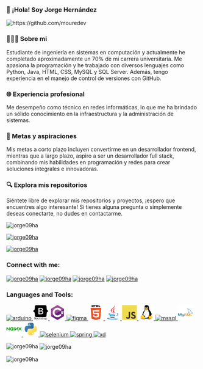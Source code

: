 ### 👋 ¡Hola! Soy Jorge Hernández

<img src="https://raw.githubusercontent.com/mouredev/mouredev/master/mouredev_github_profile.png" alt="https://github.com/mouredev" style="max-width: 100%;">

### 👨🏻‍💻 Sobre mi

Estudiante de ingeniería en sistemas en computación y actualmente he completado aproximadamente un 70% de mi carrera universitaria. Me apasiona la programación y he trabajado con diversos lenguajes como Python, Java, HTML, CSS, MySQL y SQL Server. Además, tengo experiencia en el manejo de control de versiones con GitHub.

### 🌐 Experiencia profesional

Me desempeño como técnico en redes informáticas, lo que me ha brindado un sólido conocimiento en la infraestructura y la administración de sistemas.

### 🎯 Metas y aspiraciones

Mis metas a corto plazo incluyen convertirme en un desarrollador frontend, mientras que a largo plazo, aspiro a ser un desarrollador full stack, combinando mis habilidades en programación y redes para crear soluciones integrales e innovadoras.

### 🔍 Explora mis repositorios

Siéntete libre de explorar mis repositorios y proyectos, ¡espero que encuentres algo interesante! Si tienes alguna pregunta o simplemente deseas conectarte, no dudes en contactarme.


<p align="left"> <img src="https://komarev.com/ghpvc/?username=jorge09ha&label=Profile%20views&color=0e75b6&style=flat" alt="jorge09ha" /> </p>

<p align="left"> <a href="https://github.com/ryo-ma/github-profile-trophy"><img src="https://github-profile-trophy.vercel.app/?username=jorge09ha" alt="jorge09ha" /></a> </p>

<p align="left"> <a href="https://twitter.com/jorge09ha" target="blank"><img src="https://img.shields.io/twitter/follow/jorge09ha?logo=twitter&style=for-the-badge" alt="jorge09ha" /></a> </p>

<h3 align="left">Connect with me:</h3>
<p align="left">
<a href="https://twitter.com/jorge09ha" target="blank"><img align="center" src="https://raw.githubusercontent.com/rahuldkjain/github-profile-readme-generator/master/src/images/icons/Social/twitter.svg" alt="jorge09ha" height="30" width="40" /></a>
<a href="https://linkedin.com/in/jorge09ha" target="blank"><img align="center" src="https://raw.githubusercontent.com/rahuldkjain/github-profile-readme-generator/master/src/images/icons/Social/linked-in-alt.svg" alt="jorge09ha" height="30" width="40" /></a>
<a href="https://fb.com/jorge09ha" target="blank"><img align="center" src="https://raw.githubusercontent.com/rahuldkjain/github-profile-readme-generator/master/src/images/icons/Social/facebook.svg" alt="jorge09ha" height="30" width="40" /></a>
<a href="https://instagram.com/jorge09ha" target="blank"><img align="center" src="https://raw.githubusercontent.com/rahuldkjain/github-profile-readme-generator/master/src/images/icons/Social/instagram.svg" alt="jorge09ha" height="30" width="40" /></a>
</p>

<h3 align="left">Languages and Tools:</h3>
<p align="left"> <a href="https://www.arduino.cc/" target="_blank" rel="noreferrer"> <img src="https://cdn.worldvectorlogo.com/logos/arduino-1.svg" alt="arduino" width="40" height="40"/> </a> <a href="https://getbootstrap.com" target="_blank" rel="noreferrer"> <img src="https://raw.githubusercontent.com/devicons/devicon/master/icons/bootstrap/bootstrap-plain-wordmark.svg" alt="bootstrap" width="40" height="40"/> </a> <a href="https://www.w3schools.com/cs/" target="_blank" rel="noreferrer"> <img src="https://raw.githubusercontent.com/devicons/devicon/master/icons/csharp/csharp-original.svg" alt="csharp" width="40" height="40"/> </a> <a href="https://www.figma.com/" target="_blank" rel="noreferrer"> <img src="https://www.vectorlogo.zone/logos/figma/figma-icon.svg" alt="figma" width="40" height="40"/> </a> <a href="https://www.w3.org/html/" target="_blank" rel="noreferrer"> <img src="https://raw.githubusercontent.com/devicons/devicon/master/icons/html5/html5-original-wordmark.svg" alt="html5" width="40" height="40"/> </a> <a href="https://www.java.com" target="_blank" rel="noreferrer"> <img src="https://raw.githubusercontent.com/devicons/devicon/master/icons/java/java-original.svg" alt="java" width="40" height="40"/> </a> <a href="https://developer.mozilla.org/en-US/docs/Web/JavaScript" target="_blank" rel="noreferrer"> <img src="https://raw.githubusercontent.com/devicons/devicon/master/icons/javascript/javascript-original.svg" alt="javascript" width="40" height="40"/> </a> <a href="https://www.linux.org/" target="_blank" rel="noreferrer"> <img src="https://raw.githubusercontent.com/devicons/devicon/master/icons/linux/linux-original.svg" alt="linux" width="40" height="40"/> </a> <a href="https://www.microsoft.com/en-us/sql-server" target="_blank" rel="noreferrer"> <img src="https://www.svgrepo.com/show/303229/microsoft-sql-server-logo.svg" alt="mssql" width="40" height="40"/> </a> <a href="https://www.mysql.com/" target="_blank" rel="noreferrer"> <img src="https://raw.githubusercontent.com/devicons/devicon/master/icons/mysql/mysql-original-wordmark.svg" alt="mysql" width="40" height="40"/> </a> <a href="https://www.nginx.com" target="_blank" rel="noreferrer"> <img src="https://raw.githubusercontent.com/devicons/devicon/master/icons/nginx/nginx-original.svg" alt="nginx" width="40" height="40"/> </a> <a href="https://www.python.org" target="_blank" rel="noreferrer"> <img src="https://raw.githubusercontent.com/devicons/devicon/master/icons/python/python-original.svg" alt="python" width="40" height="40"/> </a> <a href="https://www.selenium.dev" target="_blank" rel="noreferrer"> <img src="https://raw.githubusercontent.com/detain/svg-logos/780f25886640cef088af994181646db2f6b1a3f8/svg/selenium-logo.svg" alt="selenium" width="40" height="40"/> </a> <a href="https://spring.io/" target="_blank" rel="noreferrer"> <img src="https://www.vectorlogo.zone/logos/springio/springio-icon.svg" alt="spring" width="40" height="40"/> </a> <a href="https://www.adobe.com/products/xd.html" target="_blank" rel="noreferrer"> <img src="https://cdn.worldvectorlogo.com/logos/adobe-xd.svg" alt="xd" width="40" height="40"/> </a> </p>

<p><img align="left" src="https://github-readme-stats.vercel.app/api/top-langs?username=jorge09ha&show_icons=true&locale=en&layout=compact" alt="jorge09ha" /></p>

<p>&nbsp;<img align="center" src="https://github-readme-stats.vercel.app/api?username=jorge09ha&show_icons=true&locale=en" alt="jorge09ha" /></p>

<p><img align="center" src="https://github-readme-streak-stats.herokuapp.com/?user=jorge09ha&" alt="jorge09ha" /></p>

